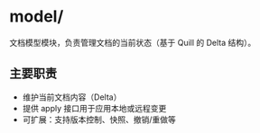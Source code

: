# model/

文档模型模块，负责管理文档的当前状态（基于 Quill 的 Delta 结构）。

## 主要职责

- 维护当前文档内容（Delta）
- 提供 apply 接口用于应用本地或远程变更
- 可扩展：支持版本控制、快照、撤销/重做等
